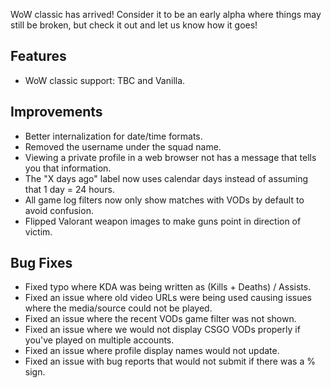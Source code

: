 WoW classic has arrived!
Consider it to be an early alpha where things may still be broken, but check it out and let us know how it goes!

## Features
* WoW classic support: TBC and Vanilla.

## Improvements
* Better internalization for date/time formats.
* Removed the username under the squad name.
* Viewing a private profile in a web browser not has a message that tells you that information.
* The "X days ago" label now uses calendar days instead of assuming that 1 day = 24 hours.
* All game log filters now only show matches with VODs by default to avoid confusion.
* Flipped Valorant weapon images to make guns point in direction of victim.

## Bug Fixes
* Fixed typo where KDA was being written as (Kills + Deaths) / Assists.
* Fixed an issue where old video URLs were being used causing issues where the media/source could not be played.
* Fixed an issue where the recent VODs game filter was not shown.
* Fixed an issue where we would not display CSGO VODs properly if you've played on multiple accounts.
* Fixed an issue where profile display names would not update.
* Fixed an issue with bug reports that would not submit if there was a % sign.